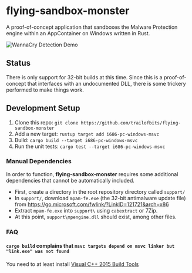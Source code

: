# flying-sandbox-monster
A proof-of-concept application that sandboxes the Malware Protection engine within an AppContainer on Windows written in Rust. 

![WannaCry Detection Demo](https://github.com/trailofbits/flying-sandbox-monster/raw/master/demo.gif)

## Status
There is only support for 32-bit builds at this time. Since this is a proof-of-concept that interfaces with an undocumented DLL, there is some trickery performed to make things work.

## Development Setup
 1. Clone this repo: `git clone https://github.com/trailofbits/flying-sandbox-monster`
 2. Add a new target: `rustup target add i686-pc-windows-msvc` 
 3. Build: `cargo build --target i686-pc-windows-msvc`
 4. Run the unit tests: `cargo test --target i686-pc-windows-msvc`
 
### Manual Dependencies
In order to function, **flying-sandbox-monster** requires some additional dependencies that cannot be automatically included. 

 * First, create a directory in the root repository directory called `support/`
 * In `support/`, download `mpam-fe.exe` (the 32-bit antimalware update file) from https://go.microsoft.com/fwlink/?LinkID=121721&arch=x86
 * Extract `mpam-fe.exe` into `support\` using `cabextract` or 7Zip.
 * At this point, `support\mpengine.dll` should exist, among other files.

### FAQ

#### `cargo build` complains that `msvc targets depend on msvc linker but "link.exe" was not found`

You need to at least install [Visual C++ 2015 Build Tools](http://go.microsoft.com/fwlink/?LinkId=691126&fixForIE=.exe)
